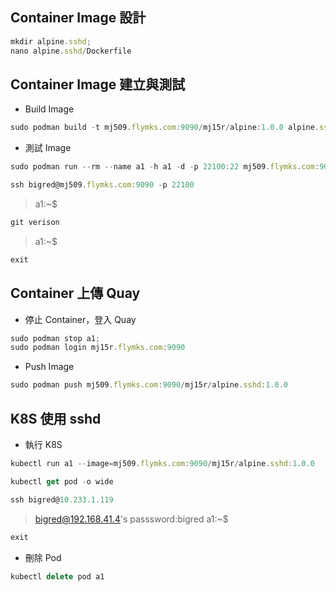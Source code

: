 ## Container Image 設計
```js
mkdir alpine.sshd;
nano alpine.sshd/Dockerfile
```

## Container Image 建立與測試
* Build Image
```js
sudo podman build -t mj509.flymks.com:9090/mj15r/alpine:1.0.0 alpine.sshd
```
* 測試 Image
```js
sudo podman run --rm --name a1 -h a1 -d -p 22100:22 mj509.flymks.com:9090/落地雲帳號/alpine.sshd:1.0.0
```

```js
ssh bigred@mj509.flymks.com:9090 -p 22100
```

> a1:~$ 
```js
git verison
```
> a1:~$
```js
exit
```

## Container 上傳 Quay
* 停止 Container，登入 Quay
```js
sudo podman stop a1;
sudo podman login mj15r.flymks.com:9090
```
* Push Image
```js
sudo podman push mj509.flymks.com:9090/mj15r/alpine.sshd:1.0.0
```

## K8S 使用 sshd
* 執行 K8S
```js
kubectl run a1 --image=mj509.flymks.com:9090/mj15r/alpine.sshd:1.0.0
```
```js
kubectl get pod -o wide 
```

```js
ssh bigred@10.233.1.119
```
> bigred@192.168.41.4's passsword:bigred
> a1:~$
```js
exit
```
* 刪除 Pod
```js
kubectl delete pod a1
```